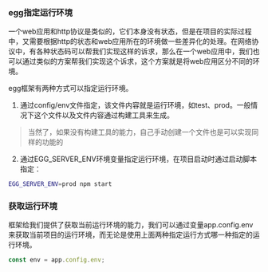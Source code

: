 ### egg指定运行环境

一个web应用和http协议是类似的，它们本身没有状态，但是在项目的实际过程中，又需要根据http的状态和web应用所在的环境做一些差异化的处理。在网络协议中，有各种状态码可以帮我们实现这样的诉求，那么在一个web应用中，我们也可以通过类似的方案帮我们实现这个诉求，这个方案就是将web应用区分不同的环境。

egg框架有两种方式可以指定运行环境。

1. 通过config/env文件指定，该文件内容就是运行环境，如test、prod。一般情况下这个文件以及文件内容通过构建工具来生成。

> 当然了，如果没有构建工具的能力，自己手动创建一个文件也是可以实现同样的功能的

2. 通过EGG_SERVER_ENV环境变量指定运行环境，在项目启动时通过启动脚本指定：

```bash
EGG_SERVER_ENV=prod npm start
```

### 获取运行环境

框架给我们提供了获取当前运行环境的能力，我们可以通过变量app.config.env来获取当前项目的运行环境，而无论是使用上面两种指定运行方式哪一种指定的运行环境。

```javascript
const env = app.config.env;
```